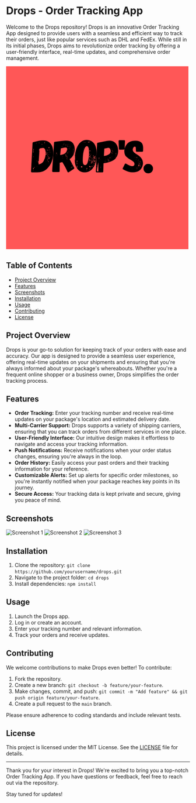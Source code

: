 # Drops - Order Tracking App

Welcome to the Drops repository! Drops is an innovative Order Tracking App designed to provide users with a seamless and efficient way to track their orders, just like popular services such as DHL and FedEx. While still in its initial phases, Drops aims to revolutionize order tracking by offering a user-friendly interface, real-time updates, and comprehensive order management.

![Drops Logo](client/public/dropslogo.png)

## Table of Contents

- [Project Overview](#project-overview)
- [Features](#features)
- [Screenshots](#screenshots)
- [Installation](#installation)
- [Usage](#usage)
- [Contributing](#contributing)
- [License](#license)

## Project Overview

Drops is your go-to solution for keeping track of your orders with ease and accuracy. Our app is designed to provide a seamless user experience, offering real-time updates on your shipments and ensuring that you're always informed about your package's whereabouts. Whether you're a frequent online shopper or a business owner, Drops simplifies the order tracking process.

## Features

- **Order Tracking:** Enter your tracking number and receive real-time updates on your package's location and estimated delivery date.
- **Multi-Carrier Support:** Drops supports a variety of shipping carriers, ensuring that you can track orders from different services in one place.
- **User-Friendly Interface:** Our intuitive design makes it effortless to navigate and access your tracking information.
- **Push Notifications:** Receive notifications when your order status changes, ensuring you're always in the loop.
- **Order History:** Easily access your past orders and their tracking information for your reference.
- **Customizable Alerts:** Set up alerts for specific order milestones, so you're instantly notified when your package reaches key points in its journey.
- **Secure Access:** Your tracking data is kept private and secure, giving you peace of mind.

## Screenshots

![Screenshot 1](screenshots/screenshot1.png)
![Screenshot 2](screenshots/screenshot2.png)
![Screenshot 3](screenshots/screenshot3.png)

## Installation

1. Clone the repository: `git clone https://github.com/yourusername/drops.git`
2. Navigate to the project folder: `cd drops`
3. Install dependencies: `npm install`

## Usage

1. Launch the Drops app.
2. Log in or create an account.
3. Enter your tracking number and relevant information.
4. Track your orders and receive updates.

## Contributing

We welcome contributions to make Drops even better! To contribute:

1. Fork the repository.
2. Create a new branch: `git checkout -b feature/your-feature`.
3. Make changes, commit, and push: `git commit -m "Add feature" && git push origin feature/your-feature`.
4. Create a pull request to the `main` branch.

Please ensure adherence to coding standards and include relevant tests.

## License

This project is licensed under the MIT License. See the [LICENSE](LICENSE) file for details.

---

Thank you for your interest in Drops! We're excited to bring you a top-notch Order Tracking App. If you have questions or feedback, feel free to reach out via the repository.

Stay tuned for updates!
